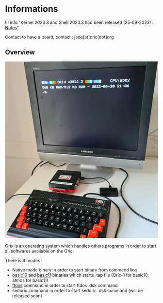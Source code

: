 # Informations

!!! info "Kernel 2023.3 and Shell 2023.3 had been released (25-09-2023) : [Notes](update/2023_3.md)"

Contact to have a board, contact : jede[at]oric[dot]org

## Overview

![Overview](./user_manual/img/twil_prez.jpg)

Orix is an operating system which handles others programs in order to start all softwares available on the Oric.

There is 4 modes :

* Native mode binary in order to start binary from command line
* [basic10](./commands/basic10.md) and [basic11](./commands/basic11.md) binaries which starts .tap file (Oric-1 for basic10, atmos for basic11)
* [ftdos](./commands/ftdos.md) command in order to start ftdos .dsk command
* sedoric command in order to start sedoric .dsk command (will be released soon)
